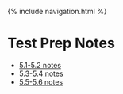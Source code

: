 {% include navigation.html %}
# Test Prep Notes
- [5.1-5.2 notes](https://gabrielboudreau.github.io/notes/week0)
- [5.3-5.4 notes](https://gabrielboudreau.github.io/notes/week1)
- [5.5-5.6 notes](https://gabrielboudreau.github.io/notes/week2)